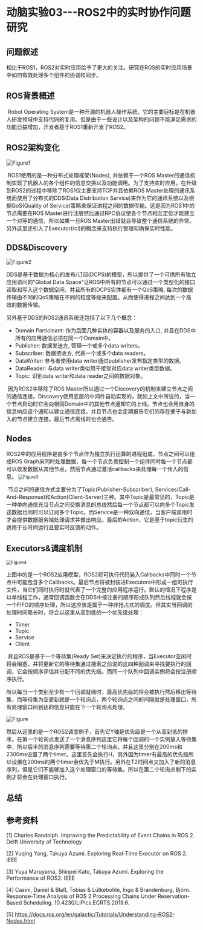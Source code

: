 # 动脑实验03---ROS2中的实时协作问题研究
## 问题叙述
​	相比于ROS1，ROS2对实时应用给予了更大的关注。研究在ROS的实时应用场景中如何有效处理多个组件的协调和同步。

## ROS背景概述

​	Robot Operating System是一种开源的机器人操作系统，它的主要目标是在机器人研发领域中支持代码的复用。但是由于一些设计以及架构的问题不能满足需求的功能日益增加，开发者基于ROS1重新开发了ROS2。

## ROS2架构变化

<img src="./rosArch.png" alt="Figure1"  />

​	ROS1使用的是一种分布式处理框架(Nodes), 并依赖于一个ROS Master的通信机制实现了机器人的各个组件的信息交换以及功能调用。为了支持实时应用，在升级到ROS2的过程中移除了ROS1仅主要支持TCP并且依赖ROS Master处理的通讯系统而使用了分布式的DDS(Data Distribution Service)来作为它的通讯系统以及根据QoS(Quality of Service)策略来保证进程之间的数据传输。这是因为ROS1中的节点需要在ROS Master进行注册然后通过RPC协议使各个节点相互定位才能建立一个对等的通信，所以如果一旦ROS Master出错就会导致整个通信系统的异常。另外这里还引入了Executor(rcl)的概念来支持执行管理和确保实时性能。

## DDS&Discovery

<img src="./dcps.png" alt="Figure2"  />

​	DDS是基于数据为核心的发布/订阅(DCPS)的模型，所以提供了一个可供所有独立应用访问的"Global Data Space"让ROS中所有的节点可以通过一个类型化的接口读取和写入这个数据空间。并且所有的DCPS实体都有一个QoS策略, 每次的数据传输由不同的QoS策略在不同的粒度等级来配置。从而使得进程之间达到一个高效的数据传输。

另外基于DDS的ROS2通讯系统还包括了以下几个概念：

- Domain Particinant: 作为后面几种实体的容器以及服务的入口, 并且在DDS中所有的应用通信必须在同一个Domain中。
- Publisher: 数据发送方, 管理一个或多个data writers。
- Subscriber: 数据接收方, 代表一个或多个data readers。
- DataWriter: 参与者使用data writer通过publisher发布指定类型的数据。
- DataReader: 与data writer类似用于接受对应data writer类型数据。
- Topic: 识别data writer和data reader之间的数据对象。

​	因为ROS2中移除了ROS Master所以通过一个Discovery的机制来建立节点之间的通信连接。Discovery使用底层的中间件自动实现的，就如上文中所说的，当一个节点启动时它会向相同Domain中的其他节点通知它的上线。节点也会用自身的信息响应这个通知以建立通信连接，并且节点也会定期报告它们的存在便于与新加入的节点建立连接。最后节点离线时也会通告。

## Nodes

​	ROS2中的应用程序是由多个节点作为独立执行运算的进程组成，节点之间可以组成ROS Graph来同时处理数据，每一个节点负责控制一个组件同时每一个节点都可以收发数据从其他节点，然后节点通过激活callbacks来处理每一个传入的信息。
<img src="./Nodes-TopicandService.gif" alt="Figure3" style="zoom:80%;" />

​	节点之间的通信方式主要分为了Topic(Publisher-Subscriber), Services(Call-And-Response)和Action(Client-Server)三种。其中Topic是最常见的，Topic是一种单向通信充当节点之间交换消息的总线然后每一个节点都可以向多个Topic发送数据也同时可以订阅多个Topic。而Service是一种双向通信，当客户端调用时才会提供数据服务端处理请求并做出响应。最后的Action，它是基于topic衍生的适用于长时间运行且要实时反馈的动作。


## Executors&调度机制
<img src="./rosapp.png" alt="Figure4" style="zoom:80%;" />

​	上图中的是一个ROS2应用模型，ROS2将可执行代码装入Callbacks中同时一个节点中可能包含多个Callbacks。最后节点将被封装进Executors中形成一组可执行文件，当它们同时执行时就代表了一个完整的应用程序运行。默认的情况下程序是以单线程工作，通常回调函数会在DDS中按注册的顺序形成队列然后线程就会按一个FIFO的顺序处理，所以这应该是属于一种非抢占式的调度。但其实当回调的处理时间略长时，将会以这里从高到低的一个优先级处理：

- Timer
- Topic
- Service
- Client

​	并且ROS是基于一个等待集(Ready Set)来决定执行的程序，当Executor空闲时将会阻塞，并将更新它的等待集通过搜索之前说的这四种回调来寻找要执行的回调，它会按顺序评估并分配不同的优先级。而同一个队列中回调实例将会按注册顺序执行。

​	所以每当一个类别至少有一个回调就绪时，最高优先级的将会被执行然后移出等待集，而等待集为空更新就是一个轮询点，两个轮询点之间的间隔就是处理窗口，所有处理窗口间到达的信息只能在下一个轮询点处理。

<img src="./schedule.png" alt="Figure"  />

​	然后从这里的是一个ROS2调度例子，首先它Y轴是优先级是一个从高到低的排序。在第一个轮询点发送了一个消息序列这里它将每个回调的一个实例放入等待集中，所以后半的消息序列需要等待第二个轮询点。并且这里分别在200ms和2300ms设置了两个timer。这里首先会执行H，另外因为timer有最高的优先级所以设置在200ms的两个timer会优先于M执行。另外在T2时间点又加入了新的消息序列，但是它们不能够加入这个处理窗口的等待集。所以在第二个轮询点剩下的实例才将会在处理窗口执行。

## 总结


## 参考资料

[1] Charles Randolph. Improving the Predictability of Event Chains in ROS 2. Delft University of Technology

[2] Yuqing Yang, Takuya Azumi. Exploring Real-Time Executor on ROS 2. IEEE

[3] Yuya Maruyama, Shinpei Kato, Takuya Azumi. Exploring the Performance of ROS2. IEEE

[4] Casini, Daniel & Blaß, Tobias & Lütkebohle, Ingo & Brandenburg, Björn. Response-Time Analysis of ROS 2 Processing Chains Under Reservation-Based Scheduling. 10.4230/LIPIcs.ECRTS.2019.6. 

[5] https://docs.ros.org/en/galactic/Tutorials/Understanding-ROS2-Nodes.html

